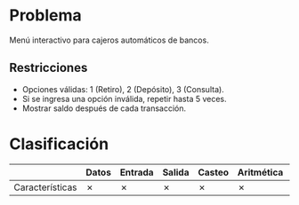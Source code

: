 # Problema

Menú interactivo para cajeros automáticos de bancos.

## Restricciones

- Opciones válidas: 1 (Retiro), 2 (Depósito), 3 (Consulta).
- Si se ingresa una opción inválida, repetir hasta 5 veces.
- Mostrar saldo después de cada transacción.

# Clasificación
|  | Datos | Entrada | Salida | Casteo | Aritmética | Relacionales | Lógicos | Condicionales | Ciclo | Matrices | Funciones |
|----------|-------|---------|--------|--------|------------|--------------|---------|---------------|-------|----------|-------------|
| Características | ✗ | ✗ | ✗ | ✗ | ✗ | ✓ | ✗ | ✗ | ✓ | ✗ | ✗ |

